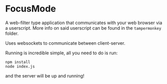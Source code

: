 # FocusMode

A web-filter type application that communicates with your web browser via a userscript. More info on said userscript can be found in the `tampermonkey` folder.

Uses websockets to communicate between client-server.

Running is incredible simple, all you need to do is run:

```
npm install
node index.js
```

and the server will be up and running!
